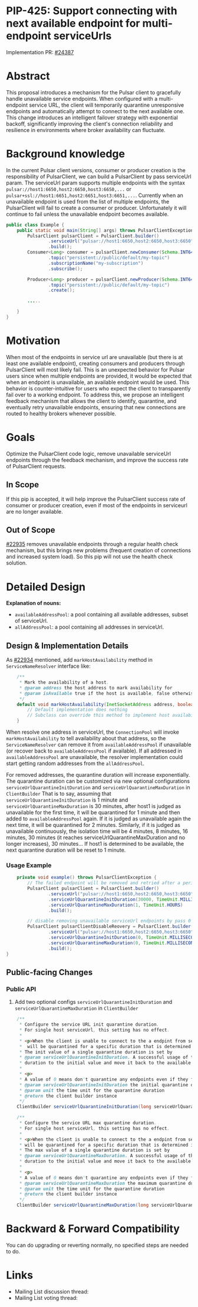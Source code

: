 # PIP-425: Support connecting with next available endpoint for multi-endpoint serviceUrls
Implementation PR: [#24387](https://github.com/apache/pulsar/pull/24387)
# Abstract
This proposal introduces a mechanism for the Pulsar client to gracefully handle unavailable service endpoints. When configured with a multi-endpoint service URL, the client will temporarily quarantine unresponsive endpoints and automatically attempt to connect to the next available one. This change introduces an intelligent failover strategy with exponential backoff, significantly improving the client's connection reliability and resilience in environments where broker availability can fluctuate.
# Background knowledge
In the current Pulsar client versions, consumer or producer creation is the responsibility of PulsarClient, we can build a PulsarClient by pass serviceUrl param. The serviceUrl param supports multiple endpoints with the syntax `pulsar://host1:6650,host2:6650,host3:6650,...` or `pulsar+ssl://host1:6651,host2:6651,host3:6651,...`. Currently when an unavailable endpoint is used from the list of multiple endpoints, the PulsarClient will fail to create a consumer or producer. Unfortunately it will continue to fail unless the unavailable endpoint becomes available.

```java
public class Example {
    public static void main(String[] args) throws PulsarClientException {
        PulsarClient pulsarClient = PulsarClient.builder()
                .serviceUrl("pulsar://host1:6650,host2:6650,host3:6650")
                .build();
        Consumer<Long> consumer = pulsarClient.newConsumer(Schema.INT64)
                .topic("persistent://public/default/my-topic")
                .subscriptionName("my-subscription")
                .subscribe();

        Producer<Long> producer = pulsarClient.newProducer(Schema.INT64)
                .topic("persistent://public/default/my-topic")
                .create();   

        .....

    }
}

```

# Motivation

When most of the endpoints in service url are unavailable (but there is at least one available endpoint), creating consumers and producers through PulsarClient will most likely fail. This is an unexpected behavior for Pulsar users since when multiple endpoints are provided, it would be expected that when an endpoint is unavailable, an available endpoint would be used. This behavior is counter-intuitive for users who expect the client to transparently fail over to a working endpoint. To address this, we propose an intelligent feedback mechanism that allows the client to identify, quarantine, and eventually retry unavailable endpoints, ensuring that new connections are routed to healthy brokers whenever possible.


# Goals
Optimize the PulsarClient code logic, remove unavailable serviceUrl endpoints through the feedback mechanism, and improve the success rate of PulsarClient requests.

## In Scope
If this pip is accepted, it will help improve the PulsarClient success rate of consumer or producer creation, even if most of the endpoints in serviceurl are no longer available.

## Out of Scope
[#22935](https://github.com/apache/pulsar/pull/22935) removes unavailable endpoints through a regular health check mechanism, but this brings new problems (frequent creation of connections and increased system load). So this pip will not use the health check solution.

# Detailed Design
**Explanation of nouns:**
- `availableAddressPool`: a pool containing all available addresses, subset of serviceUrl.
- `allAddressPool`: a pool containing all addresses in serviceUrl.

## Design & Implementation Details
As [#22934](https://github.com/apache/pulsar/issues/22934#issuecomment-2943690398) mentioned, add `markHostAvailability` method in `ServiceNameResolver` interface like:
```java
    /**
     * Mark the availability of a host.
     * @param address the host address to mark availability for
     * @param isAvailable true if the host is available, false otherwise
     */
    default void markHostAvailability(InetSocketAddress address, boolean isAvailable){
        // Default implementation does nothing
        // Subclass can override this method to implement host availability tracking
    }
```
When resolve one address in serviceUrl, the `ConnectionPool` will invoke `markHostAvailability` to tell availability about that address, so the `ServiceNameResolver` can remove it from `availableAddressPool` if unavailable (or recover back to `availableAddressPool` if available). If all addressed in  `availableAddressPool` are unavailable, the resolver implementation could start getting random addresses from the `allAddressPool`.

For removed addresses, the quarantine duration will increase exponentially. The quarantine duration can be customized via new optional configurations `serviceUrlQuarantineInitDuration` and `serviceUrlQuarantineMaxDuration` in `ClientBuilder`
That is to say, assuming that `serviceUrlQuarantineInitDuration` is 1 minute and `serviceUrlQuarantineMaxDuration` is 30 minutes, after host1 is judged as unavailable for the first time, it will be quarantined for 1 minute and then added to `availableAddressPool` again. If it is judged as unavailable again the next time, it will be quarantined for 2 minutes. Similarly, if it is judged as unavailable continuously, the isolation time will be 4 minutes, 8 minutes, 16 minutes, 30 minutes (it reaches serviceUrlQuarantineMaxDuration and no longer increases), 30 minutes... If host1 is determined to be available, the next quarantine duration will be reset to 1 minute.


### Usage Example
```java
    private void example() throws PulsarClientException {
        // The failed endpoint will be removed and retried after a period of time, with an initial quarantine duration of 30 seconds increasing exponentially. After reaching the maximum quarantine duration of 1 hour, will be maintained once an hour until a certain succeeds, and the quarantine duration is reset to 0.
        PulsarClient pulsarClient = PulsarClient.builder()
                .serviceUrl("pulsar://host1:6650,host2:6650,host3:6650")
                .serviceUrlQuarantineInitDuration(30000, TimeUnit.MILLISECONDS)
                .serviceUrlQuarantineMaxDuration(1, TimeUnit.HOURS)
                .build();    

        // disable removing unavailable serviceUrl endpoints by pass 0 to serviceUrlQuarantineInitDuration and serviceUrlQuarantineMaxDuration
        PulsarClient pulsarClientDisableReovery = PulsarClient.builder()
                .serviceUrl("pulsar://host1:6650,host2:6650,host3:6650")
                .serviceUrlQuarantineInitDuration(0, TimeUnit.MILLISECONDS)
                .serviceUrlQuarantineMaxDuration(0, TimeUnit.MILLISECONDS)
                .build();                
}

```
## Public-facing Changes

### Public API

1. Add two optional configs `serviceUrlQuarantineInitDuration` and `serviceUrlQuarantineMaxDuration` in `ClientBuilder`
```java
    /**
     * Configure the service URL init quarantine duration.
     * For single host serviceUrl, this setting has no effect.
     *
     * <p>When the client is unable to connect to the a endpint from serviceUrl with multiple hosts, that endpoint
     *  will be quarantined for a specific duration that is determined in a certain emponential way. 
     * The init value of a single quarantine duration is set by
     * @param serviceUrlQuarantineInitDuration. A successful usage of the endpoint will reset the
     * duration to the initial value and move it back to the available addresses pool.
     *
     * <p>
     * A value of 0 means don't quarantine any endpoints even if they fail.
     * @param serviceUrlQuarantineInitDuration the initial quarantine duration for unavailable endpoint
     * @param unit the time unit for the quarantine duration
     * @return the client builder instance
     */
    ClientBuilder serviceUrlQuarantineInitDuration(long serviceUrlQuarantineInitDuration, TimeUnit unit);

    /**
     * Configure the service URL max quarantine duration.
     * For single host serviceUrl, this setting has no effect.
     *
     * <p>When the client is unable to connect to the a endpint from serviceUrl with multiple hosts, that endpoint 
     * will be quarantined for a specific duration that is determined in a certain emponential way. 
     * The max value of a single quarantine duration is set by
     * @param serviceUrlQuarantineMaxDuration. A successful usage of the endpoint will reset the
     * duration to the initial value and move it back to the available addresses pool.
     *
     * <p>
     * A value of 0 means don't quarantine any endpoints even if they fail.
     * @param serviceUrlQuarantineMaxDuration the maximum quarantine duration for unavailable endpoint
     * @param unit the time unit for the quarantine duration
     * @return the client builder instance
     */
    ClientBuilder serviceUrlQuarantineMaxDuration(long serviceUrlQuarantineMaxDuration, TimeUnit unit);
```

# Backward & Forward Compatibility
You can do upgrading or reverting normally, no specified steps are needed to do.

# Links

* Mailing List discussion thread: 
* Mailing List voting thread: 
